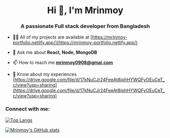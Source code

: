 <h1 align="center">Hi 👋, I'm Mrinmoy</h1>
<h3 align="center">A passionate Full stack developer from Bangladesh</h3>

- 👨‍💻 All of my projects are available at [https://mrinmoy-portfolio.netlify.app/](https://mrinmoy-portfolio.netlify.app/)

- 💬 Ask me about **React, Node, MongoDB**

- 📫 How to reach me **mrinmoy0908@gmai.com**

- 📄 Know about my experiences [https://drive.google.com/file/d/17kNuCJr24FeeAt8iphHYWQFyOEuCeT_c/view?usp=sharing](https://drive.google.com/file/d/17kNuCJr24FeeAt8iphHYWQFyOEuCeT_c/view?usp=sharing)

<h3 align="left">Connect with me:</h3>
<p align="left">
</p>

[![Top Langs](https://github-readme-stats.vercel.app/api/top-langs/?username=mrinmoy09&layout=compact)](https://github.com/anuraghazra/github-readme-stats)

[![Mrinmoy's GitHub stats](https://github-readme-stats.vercel.app/api?username=mrinmoy09&show_icons=true&theme=radical)](https://github.com/anuraghazra/github-readme-stats)
<br/>



